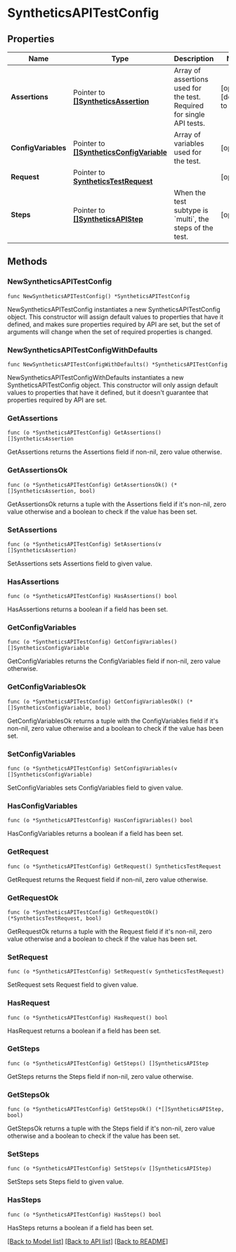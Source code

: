 # SyntheticsAPITestConfig

## Properties

| Name                | Type                                                                     | Description                                                           | Notes                      |
| ------------------- | ------------------------------------------------------------------------ | --------------------------------------------------------------------- | -------------------------- |
| **Assertions**      | Pointer to [**[]SyntheticsAssertion**](SyntheticsAssertion.md)           | Array of assertions used for the test. Required for single API tests. | [optional] [default to []] |
| **ConfigVariables** | Pointer to [**[]SyntheticsConfigVariable**](SyntheticsConfigVariable.md) | Array of variables used for the test.                                 | [optional]                 |
| **Request**         | Pointer to [**SyntheticsTestRequest**](SyntheticsTestRequest.md)         |                                                                       | [optional]                 |
| **Steps**           | Pointer to [**[]SyntheticsAPIStep**](SyntheticsAPIStep.md)               | When the test subtype is &#x60;multi&#x60;, the steps of the test.    | [optional]                 |

## Methods

### NewSyntheticsAPITestConfig

`func NewSyntheticsAPITestConfig() *SyntheticsAPITestConfig`

NewSyntheticsAPITestConfig instantiates a new SyntheticsAPITestConfig object.
This constructor will assign default values to properties that have it defined,
and makes sure properties required by API are set, but the set of arguments
will change when the set of required properties is changed.

### NewSyntheticsAPITestConfigWithDefaults

`func NewSyntheticsAPITestConfigWithDefaults() *SyntheticsAPITestConfig`

NewSyntheticsAPITestConfigWithDefaults instantiates a new SyntheticsAPITestConfig object.
This constructor will only assign default values to properties that have it defined,
but it doesn't guarantee that properties required by API are set.

### GetAssertions

`func (o *SyntheticsAPITestConfig) GetAssertions() []SyntheticsAssertion`

GetAssertions returns the Assertions field if non-nil, zero value otherwise.

### GetAssertionsOk

`func (o *SyntheticsAPITestConfig) GetAssertionsOk() (*[]SyntheticsAssertion, bool)`

GetAssertionsOk returns a tuple with the Assertions field if it's non-nil, zero value otherwise
and a boolean to check if the value has been set.

### SetAssertions

`func (o *SyntheticsAPITestConfig) SetAssertions(v []SyntheticsAssertion)`

SetAssertions sets Assertions field to given value.

### HasAssertions

`func (o *SyntheticsAPITestConfig) HasAssertions() bool`

HasAssertions returns a boolean if a field has been set.

### GetConfigVariables

`func (o *SyntheticsAPITestConfig) GetConfigVariables() []SyntheticsConfigVariable`

GetConfigVariables returns the ConfigVariables field if non-nil, zero value otherwise.

### GetConfigVariablesOk

`func (o *SyntheticsAPITestConfig) GetConfigVariablesOk() (*[]SyntheticsConfigVariable, bool)`

GetConfigVariablesOk returns a tuple with the ConfigVariables field if it's non-nil, zero value otherwise
and a boolean to check if the value has been set.

### SetConfigVariables

`func (o *SyntheticsAPITestConfig) SetConfigVariables(v []SyntheticsConfigVariable)`

SetConfigVariables sets ConfigVariables field to given value.

### HasConfigVariables

`func (o *SyntheticsAPITestConfig) HasConfigVariables() bool`

HasConfigVariables returns a boolean if a field has been set.

### GetRequest

`func (o *SyntheticsAPITestConfig) GetRequest() SyntheticsTestRequest`

GetRequest returns the Request field if non-nil, zero value otherwise.

### GetRequestOk

`func (o *SyntheticsAPITestConfig) GetRequestOk() (*SyntheticsTestRequest, bool)`

GetRequestOk returns a tuple with the Request field if it's non-nil, zero value otherwise
and a boolean to check if the value has been set.

### SetRequest

`func (o *SyntheticsAPITestConfig) SetRequest(v SyntheticsTestRequest)`

SetRequest sets Request field to given value.

### HasRequest

`func (o *SyntheticsAPITestConfig) HasRequest() bool`

HasRequest returns a boolean if a field has been set.

### GetSteps

`func (o *SyntheticsAPITestConfig) GetSteps() []SyntheticsAPIStep`

GetSteps returns the Steps field if non-nil, zero value otherwise.

### GetStepsOk

`func (o *SyntheticsAPITestConfig) GetStepsOk() (*[]SyntheticsAPIStep, bool)`

GetStepsOk returns a tuple with the Steps field if it's non-nil, zero value otherwise
and a boolean to check if the value has been set.

### SetSteps

`func (o *SyntheticsAPITestConfig) SetSteps(v []SyntheticsAPIStep)`

SetSteps sets Steps field to given value.

### HasSteps

`func (o *SyntheticsAPITestConfig) HasSteps() bool`

HasSteps returns a boolean if a field has been set.

[[Back to Model list]](../README.md#documentation-for-models) [[Back to API list]](../README.md#documentation-for-api-endpoints) [[Back to README]](../README.md)
